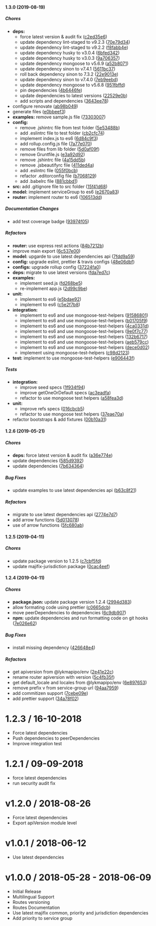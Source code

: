 #### 1.3.0 (2019-08-19)

##### Chores

* **deps:**
  *  force latest version & audit fix ([c2ed35e6](https://github.com/CodeTanzania/majifix-service-group/commit/c2ed35e69c7466ea5749d793995afabd9b7f6968))
  *  update dependency lint-staged to v9.2.3 ([70e79d34](https://github.com/CodeTanzania/majifix-service-group/commit/70e79d3459313e48a4c7636d58607d1eca51e262))
  *  update dependency lint-staged to v9.2.2 ([f8fabb4e](https://github.com/CodeTanzania/majifix-service-group/commit/f8fabb4e5d4597ade8bac6b839a09915e7bea4e4))
  *  update dependency husky to v3.0.4 ([6bfed342](https://github.com/CodeTanzania/majifix-service-group/commit/6bfed3424dbf622c4d48247221b211e43d73dcda))
  *  update dependency husky to v3.0.3 ([9a706357](https://github.com/CodeTanzania/majifix-service-group/commit/9a706357b3ead12669dc38a9c5ac1359ee24d228))
  *  update dependency mongoose to v5.6.9 ([a52b8071](https://github.com/CodeTanzania/majifix-service-group/commit/a52b807188a3b71356ca63ae62dbd7d7b4992bab))
  *  update dependency sinon to v7.4.1 ([5611bc37](https://github.com/CodeTanzania/majifix-service-group/commit/5611bc37170ef08df23257bc0056c33222ab961f))
  *  roll back dependency sinon to 7.3.2 ([22e9013e](https://github.com/CodeTanzania/majifix-service-group/commit/22e9013e65ca568191d537426860dd503ca709e8))
  *  update dependency sinon to v7.4.0 ([7eb9eebd](https://github.com/CodeTanzania/majifix-service-group/commit/7eb9eebdf7c0927d99578fe6a024ce7d0fe295a5))
  *  update dependency mongoose to v5.6.8 ([951fbffd](https://github.com/CodeTanzania/majifix-service-group/commit/951fbffda8117f6e4060c998c492081c6ec11c71))
  *  pin dependencies ([4b6446fe](https://github.com/CodeTanzania/majifix-service-group/commit/4b6446fe6b1cce244e9d023fa46f9be4c6170987))
  *  update dependencies to latest versions ([22529e0b](https://github.com/CodeTanzania/majifix-service-group/commit/22529e0b513736cb1d8b32d79e0a0a89fa747749))
  *  add scripts and dependencies ([3643ee78](https://github.com/CodeTanzania/majifix-service-group/commit/3643ee7848ed7abf7ca5ffbeb164a2513a84b465))
*  configure renovate ([ab98b049](https://github.com/CodeTanzania/majifix-service-group/commit/ab98b049df5ca848b8b6752ed0343325dec0b6f0))
*  generate files ([e0bbeef3](https://github.com/CodeTanzania/majifix-service-group/commit/e0bbeef36ce443054ec8d3c4deb692087c056197))
* **examples:**  remove sample.js file ([73303007](https://github.com/CodeTanzania/majifix-service-group/commit/73303007030357813b6d9d5700c0e475a76ea007))
* **config:**
  *  remove .jshintrc file from test folder ([5e53488b](https://github.com/CodeTanzania/majifix-service-group/commit/5e53488b5c75192d1fc6e41cc283cb9218da9451))
  *  add .eslintrc file to test folder ([cb2cfc74](https://github.com/CodeTanzania/majifix-service-group/commit/cb2cfc7447b32f0980ee97e7805e310bbe876d7c))
  *  implement index.js to es6 ([6d84c9f3](https://github.com/CodeTanzania/majifix-service-group/commit/6d84c9f3df5b37a18648979317b14e3e905edbe0))
  *  add rollup.config.js file ([7a77e070](https://github.com/CodeTanzania/majifix-service-group/commit/7a77e070f8e9d25082f00ff7e843d90c7898956e))
  *  remove files from lib folder ([5d0af09f](https://github.com/CodeTanzania/majifix-service-group/commit/5d0af09fbaeb00018073e2c69dcdb42480ab017f))
  *  remove Gruntfile.js ([e3a92d92](https://github.com/CodeTanzania/majifix-service-group/commit/e3a92d92abafd81fb9c48c87cd7aa85fec7e67f8))
  *  remove .jshintrc file ([4a15dd5b](https://github.com/CodeTanzania/majifix-service-group/commit/4a15dd5bde9ea6c6c2bb4b838043a40ff10ab91b))
  *  remove .jsbeautifyrc file ([411ded4a](https://github.com/CodeTanzania/majifix-service-group/commit/411ded4a19126a85f690650023915e4bb4c99e1b))
  *  add .eslintrc file ([055f0bcb](https://github.com/CodeTanzania/majifix-service-group/commit/055f0bcbbafdf87684bdb644ed59ea1d855b2efd))
  *  refactor .editorconfig file ([b7068129](https://github.com/CodeTanzania/majifix-service-group/commit/b706812909500dc0ef5503c0a3ae9f654f0942bb))
  *  add .babelrc file ([881cbbd1](https://github.com/CodeTanzania/majifix-service-group/commit/881cbbd1ba59e3a1cdc9f9203d375bd6ad3b6494))
* **src:**  add .gitignore file to src folder ([15f41d68](https://github.com/CodeTanzania/majifix-service-group/commit/15f41d68808652c7575a63edaf368d0633f24036))
* **model:**  implement serviceGroup to es6 ([e2670a83](https://github.com/CodeTanzania/majifix-service-group/commit/e2670a83777c29f06623620732a24be90ee2f51d))
* **router:**  implement router to es6 ([106513dd](https://github.com/CodeTanzania/majifix-service-group/commit/106513ddc09f5fc0c7f5fffed39e26910d1031a4))

##### Documentation Changes

*  add test coverage badge ([93974f05](https://github.com/CodeTanzania/majifix-service-group/commit/93974f057b0b6bb86ccfd1111e437ebfde0e458b))

##### Refactors

* **router:**  use express rest actions ([84b7212b](https://github.com/CodeTanzania/majifix-service-group/commit/84b7212babed6046adbd721fc48940963a294109))
*  improve main export ([6c537e00](https://github.com/CodeTanzania/majifix-service-group/commit/6c537e0034ba9994f82131f9e02274d27b2fcb96))
* **model:**  upgarde to use latest dependencies api ([7fdd9a59](https://github.com/CodeTanzania/majifix-service-group/commit/7fdd9a5940a1dc2d09c88b81e3551f114eacfad5))
* **config:**  upgrade eslint, prettier & travis configs ([48e06dbf](https://github.com/CodeTanzania/majifix-service-group/commit/48e06dbfc118b7775ffb865a810a7e860abce16b))
* **configs:**  upgrade rollup config ([37224fa0](https://github.com/CodeTanzania/majifix-service-group/commit/37224fa0d46042f133d051427b30f4bb4dc197ad))
* **deps:**  migrate to use latest versions ([fda7ed7c](https://github.com/CodeTanzania/majifix-service-group/commit/fda7ed7cb65d4875fb6f5030d1e702f578519f81))
* **examples:**
  *  implement seed.js ([fd268be5](https://github.com/CodeTanzania/majifix-service-group/commit/fd268be57e5ed9daa4143929d1beaf8ab6e48409))
  *  re-implement app.js ([2d99c9be](https://github.com/CodeTanzania/majifix-service-group/commit/2d99c9beb9a1d5928f3c4bfd11cae7b0cc7c0a2d))
* **unit:**
  *  implement to es6 ([e5bdae92](https://github.com/CodeTanzania/majifix-service-group/commit/e5bdae92f86630e14514f11e94a386426cffbb20))
  *  implement to es6 ([c5e2f7b8](https://github.com/CodeTanzania/majifix-service-group/commit/c5e2f7b89bae80b1207ebae6379d9e087e1a90a9))
* **integration:**
  *  implement to es6 and use mongoose-test-helpers ([91586801](https://github.com/CodeTanzania/majifix-service-group/commit/915868014dbc5287d87cd6e5c1021b3cebc55070))
  *  implement to es6 and use mongoose-test-helpers ([b01705f9](https://github.com/CodeTanzania/majifix-service-group/commit/b01705f9032afa65104903844fd7a09fd76a031e))
  *  implement to es6 and use mongoose-test-helpers ([4ca0331d](https://github.com/CodeTanzania/majifix-service-group/commit/4ca0331dfde0c564a50a8c779b08d0eeaeb40bc3))
  *  implement to es6 and use mongoose-test-helpers ([9e0f7c77](https://github.com/CodeTanzania/majifix-service-group/commit/9e0f7c7736c9fee74cbdda1f2182ab3248540d1a))
  *  implement to es6 and use mongoose-test-helpers ([132b6717](https://github.com/CodeTanzania/majifix-service-group/commit/132b671722c901aa8733b059dc60f03e5a3dacdc))
  *  implement to es6 and use mongoose-test-helpers ([aeb579cc](https://github.com/CodeTanzania/majifix-service-group/commit/aeb579cc8a8fd5164c7cc41ef79c077d392407eb))
  *  implement to es6 and use mongoose-test-helpers ([dece0d02](https://github.com/CodeTanzania/majifix-service-group/commit/dece0d024caf410c0db7bf6a1bede4fb1e113a0f))
  *  implement using mongoose-test-helpers ([c98d2123](https://github.com/CodeTanzania/majifix-service-group/commit/c98d21232fa313394a878d805878514e5d33047f))
* **test:**  implement to use mongoose-test-helpers ([e906443f](https://github.com/CodeTanzania/majifix-service-group/commit/e906443fab15a5fb7a13b1de5b0342d3714db6b2))

##### Tests

* **integration:**
  *  improve seed specs ([1f934f94](https://github.com/CodeTanzania/majifix-service-group/commit/1f934f94f1e26a37d86c3edbf20ba9db3cc2f6d9))
  *  improve getOneOrDefault specs ([ac3eadfa](https://github.com/CodeTanzania/majifix-service-group/commit/ac3eadfa55a3c0ca53003beb79e2a4fe38f60eed))
  *  refactor to use mongoose test helpers ([a58fea3d](https://github.com/CodeTanzania/majifix-service-group/commit/a58fea3dc21b5633d04afbfefccbaa37ea5cf1c1))
* **unit:**
  *  improve refs specs ([016cbcb5](https://github.com/CodeTanzania/majifix-service-group/commit/016cbcb593a88933c8bf60febcd9af49704d5141))
  *  refactor to use mongoose test helpers ([37eae70a](https://github.com/CodeTanzania/majifix-service-group/commit/37eae70aa62004db34be247f535f59271aa6b0c8))
*  refactor bootstraps & add fixtures ([00b10a31](https://github.com/CodeTanzania/majifix-service-group/commit/00b10a31d4caaca825b88b2d24748a02c6f203f3))

#### 1.2.6 (2019-05-21)

##### Chores

- **deps:** force latest version & audit fix ([a36e774e](https://github.com/CodeTanzania/majifix-service-group/commit/a36e774e9d0eb651c886b346889b221fa4d81e3c))
- update dependencies ([585d9392](https://github.com/CodeTanzania/majifix-service-group/commit/585d939211d231900fc3a5ebc9b7f771c02ea23a))
- update dependencies ([7b634364](https://github.com/CodeTanzania/majifix-service-group/commit/7b63436478e7805a80b6eae9cebdc79e0c7c0208))

##### Bug Fixes

- update examples to use latest dependencies api ([b63c8f21](https://github.com/CodeTanzania/majifix-service-group/commit/b63c8f211b1e2332840a027199d7a571c00345d3))

##### Refactors

- migrate to use latest dependencies api ([2774e7d7](https://github.com/CodeTanzania/majifix-service-group/commit/2774e7d7d62938e0efa0349061c778e826a0eb7c))
- add arrow functions ([5d013078](https://github.com/CodeTanzania/majifix-service-group/commit/5d0130785a84329a154abffe4f9964d54ecde186))
- use of arrow functions ([5fc680ab](https://github.com/CodeTanzania/majifix-service-group/commit/5fc680ab9727d0db7c8257377f23d18bdd23bde7))

#### 1.2.5 (2019-04-11)

##### Chores

- update package version to 1.2.5 ([c7cbf5fd](https://github.com/CodeTanzania/majifix-service-group/commit/c7cbf5fda8f601659c57509f61625718fb178b68))
- update majifix-jurisdiction package ([0cac4eef](https://github.com/CodeTanzania/majifix-service-group/commit/0cac4eefd7fe347a3016a20df0eea44f5e8da640))

#### 1.2.4 (2019-04-11)

##### Chores

- **package.json:** update package version 1.2.4 ([2994d383](https://github.com/CodeTanzania/majifix-service-group/commit/2994d383833cc016b554dab5e497f464e6895530))
- allow formating code using prettier ([c0665dcb](https://github.com/CodeTanzania/majifix-service-group/commit/c0665dcbb7a9751cc061cd413cf3f9f25843ba28))
- move peerDependencies to dependencies ([6c9db907](https://github.com/CodeTanzania/majifix-service-group/commit/6c9db907329f8708af9c523deaf26fec34a6b86e))
- **npm:** update dependencies and run formatting code on git hooks ([7e026e62](https://github.com/CodeTanzania/majifix-service-group/commit/7e026e62881c4db63c32112c9c70abdbf5d8947e))

##### Bug Fixes

- install missing dependency ([426648e4](https://github.com/CodeTanzania/majifix-service-group/commit/426648e40f1c678f95de919089405e1c916b0ca4))

##### Refactors

- get apiversion from @lykmapipo/env ([2e41e22c](https://github.com/CodeTanzania/majifix-service-group/commit/2e41e22cbdaa65f3509efa2e5148c3f1221fdbb5))
- rename router apiversion with version ([5c4fb35f](https://github.com/CodeTanzania/majifix-service-group/commit/5c4fb35f49e5262d73ef76cd5107f8a29edc016a))
- get default_locale and locales from @lykmapipo/env ([6e897653](https://github.com/CodeTanzania/majifix-service-group/commit/6e897653ae04a737d99c778134968b77d916cd0b))
- remove prefix v from service-group url ([94aa7959](https://github.com/CodeTanzania/majifix-service-group/commit/94aa7959425e93bf05a4d00209bd8900de8a06eb))
- add commitizen support ([7cebe09e](https://github.com/CodeTanzania/majifix-service-group/commit/7cebe09e861aed883e453f66fb8c75b1b60fb798))
- add prettier support ([34a78f02](https://github.com/CodeTanzania/majifix-service-group/commit/34a78f02c5cae78517fa26edaeff05aa0993b56a))

# 1.2.3 / 16-10-2018

- Force latest dependencies
- Push dependencies to peerDependencies
- Improve integration test

# 1.2.1 / 09-09-2018

- force latest dependencies
- run security audit fix

# v1.2.0 / 2018-08-26

- Force latest dependencies
- Export apiVersion module level

# v1.0.1 / 2018-06-12

- Use latest dependencies

# v1.0.0 / 2018-05-28 - 2018-06-09

- Initial Release
- Multilingual Support
- Routes versioning
- Routes Documentation
- Use latest majifix common, priority and jurisdiction dependencies
- Add priority to service group
